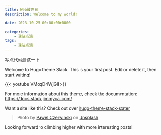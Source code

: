 ```yaml
---
title: Web破壳日
description: Welcome to my world!

date: 2023-10-25 00:00:00+0000

categories:
    - 建站点滴
tags:
    - 建站点滴
---
```


写点代码测试一下

Welcome to Hugo theme Stack. This is your first post. Edit or delete it, then start writing!

{{< youtube VMoqD4WjGlI >}}

For more information about this theme, check the documentation: https://docs.stack.jimmycai.com/

Want a site like this? Check out over [hugo-theme-stack-stater](https://github.com/CaiJimmy/hugo-theme-stack-starter)

> Photo by [Pawel Czerwinski](https://unsplash.com/@pawel_czerwinski) on [Unsplash](https://unsplash.com/)

Looking forward to climbing higher with more interesting posts!

